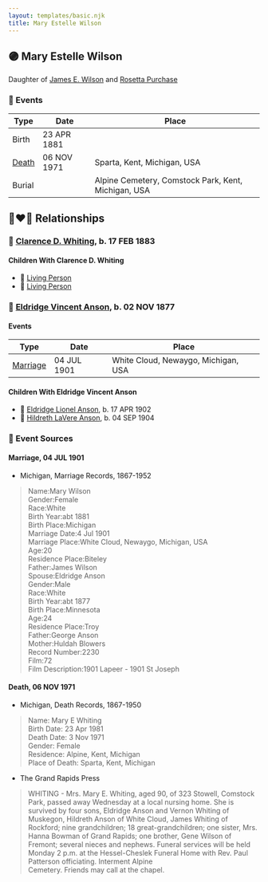 ```yaml
---
layout: templates/basic.njk
title: Mary Estelle Wilson
---
```

## 🟣 Mary Estelle Wilson

Daughter of [James E. Wilson](/people/5/54950695) and [Rosetta Purchase](/people/2/27770192)

### 📆 Events

Type | Date | Place
------ | ------ | ------
Birth | 23 APR 1881 |
[Death](#event-event-3) | 06 NOV 1971 | Sparta, Kent, Michigan, USA
Burial |  | Alpine Cemetery, Comstock Park, Kent, Michigan, USA

## 👩‍❤️‍👨 Relationships

### 🔵 [Clarence D. Whiting](/people/6/66611984), b. 17 FEB 1883

#### Children With Clarence D. Whiting
* 🔵 [Living Person](/people/2/23622077)
* 🔵 [Living Person](/people/5/51690710)
### 🔵 [Eldridge Vincent Anson](/people/2/29601540), b. 02 NOV 1877

#### Events

Type | Date | Place
------ | ------ | ------
[Marriage](#event-family-1-event-0) | 04 JUL 1901 | White Cloud, Newaygo, Michigan, USA
#### Children With Eldridge Vincent Anson
* 🔵 [Eldridge Lionel Anson](/people/2/23048123), b. 17 APR 1902
* 🔵 [Hildreth LaVere Anson](/people/8/87733546), b. 04 SEP 1904
### 📰 Event Sources

#### <a id="event-family-1-event-0"></a> Marriage, 04 JUL 1901
* Michigan, Marriage Records, 1867-1952
>   
  > Name:Mary Wilson  
  > Gender:Female  
  > Race:White  
  > Birth Year:abt 1881  
  > Birth Place:Michigan  
  > Marriage Date:4 Jul 1901  
  > Marriage Place:White Cloud, Newaygo, Michigan, USA  
  > Age:20  
  > Residence Place:Biteley  
  > Father:James Wilson  
  > Spouse:Eldridge Anson  
  > Gender:Male  
  > Race:White  
  > Birth Year:abt 1877  
  > Birth Place:Minnesota  
  > Age:24  
  > Residence Place:Troy  
  > Father:George Anson  
  > Mother:Huldah Blowers  
  > Record Number:2230  
  > Film:72  
  > Film Description:1901 Lapeer - 1901 St Joseph

#### <a id="event-event-3"></a> Death, 06 NOV 1971
* Michigan, Death Records, 1867-1950
>   
  > Name:  Mary E Whiting  
  > Birth Date: 23 Apr 1981  
  > Death Date: 3 Nov 1971  
  > Gender: Female  
  > Residence: Alpine, Kent, Michigan  
  > Place of Death: Sparta, Kent, Michigan
* The Grand Rapids Press
>   
  > WHITING - Mrs. Mary E. Whiting, aged 90, of 323 Stowell, Comstock Park, passed away Wednesday at a local nursing home. She is survived by four sons, Eldridge Anson and Vernon Whiting of Muskegon, Hildreth Anson of White Cloud, James Whiting of Rockford; nine grandchildren; 18 great-grandchildren; one sister, Mrs. Hanna Bowman of Grand Rapids; one brother, Gene Wilson of Fremont; several nieces and nephews. Funeral services will be held Monday 2 p.m. at the Hessel-Cheslek Funeral Home with Rev. Paul Patterson officiating. Interment Alpine  
  > Cemetery. Friends may call at the chapel.

